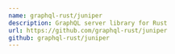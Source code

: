 ```yaml
---
name: graphql-rust/juniper
description: GraphQL server library for Rust
url: https://github.com/graphql-rust/juniper
github: graphql-rust/juniper
---
```



